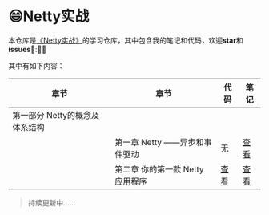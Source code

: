 # :smile:Netty实战
本仓库是[《Netty实战》](<https://book.douban.com/subject/27038538/>)的学习仓库，其中包含我的笔记和代码，欢迎**star**和**issues**:rofl:::rofl::rofl:

其中有如下内容：

| 章节                           | 章节                             | 代码                                                         | 笔记                                                         |
| ------------------------------ | -------------------------------- | ------------------------------------------------------------ | ------------------------------------------------------------ |
| 第一部分 Netty的概念及体系结构 |                                  |                                                              |                                                              |
|                                | 第一章 Netty ——异步和事件驱动    | 无                                                           | [查看](<https://github.com/IvanLu1024/nettyStudy/blob/master/notes/Part1/ch1.md>) |
|                                | 第二章 你的第一款 Netty 应用程序 | [查看](<https://github.com/IvanLu1024/nettyStudy/tree/master/src/main/java/echo>) | [查看](<https://github.com/IvanLu1024/nettyStudy/blob/master/notes/Part1/ch2.md>) |

> 持续更新中……

